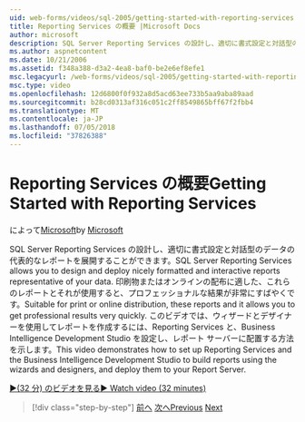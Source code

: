 ```yaml
---
uid: web-forms/videos/sql-2005/getting-started-with-reporting-services
title: Reporting Services の概要 |Microsoft Docs
author: microsoft
description: SQL Server Reporting Services の設計し、適切に書式設定と対話型のデータの代表的なレポートを展開することができます。 印刷用の適切または onl の.
ms.author: aspnetcontent
ms.date: 10/21/2006
ms.assetid: f348a388-d3a2-4ea8-baf0-be2e6ef8efe1
msc.legacyurl: /web-forms/videos/sql-2005/getting-started-with-reporting-services
msc.type: video
ms.openlocfilehash: 12d6800f0f932a8d5acd63ee733b5aa9aba89aad
ms.sourcegitcommit: b28cd0313af316c051c2ff8549865bff67f2fbb4
ms.translationtype: MT
ms.contentlocale: ja-JP
ms.lasthandoff: 07/05/2018
ms.locfileid: "37826388"
---
```

<a name="getting-started-with-reporting-services"></a><span data-ttu-id="fbd2e-104">Reporting Services の概要</span><span class="sxs-lookup"><span data-stu-id="fbd2e-104">Getting Started with Reporting Services</span></span>
====================
<span data-ttu-id="fbd2e-105">によって[Microsoft](https://github.com/microsoft)</span><span class="sxs-lookup"><span data-stu-id="fbd2e-105">by [Microsoft](https://github.com/microsoft)</span></span>

<span data-ttu-id="fbd2e-106">SQL Server Reporting Services の設計し、適切に書式設定と対話型のデータの代表的なレポートを展開することができます。</span><span class="sxs-lookup"><span data-stu-id="fbd2e-106">SQL Server Reporting Services allows you to design and deploy nicely formatted and interactive reports representative of your data.</span></span> <span data-ttu-id="fbd2e-107">印刷物またはオンラインの配布に適した、これらのレポートとそれが使用すると、プロフェッショナルな結果が非常にすばやくです。</span><span class="sxs-lookup"><span data-stu-id="fbd2e-107">Suitable for print or online distribution, these reports and it allows you to get professional results very quickly.</span></span> <span data-ttu-id="fbd2e-108">このビデオでは、ウィザードとデザイナーを使用してレポートを作成するには、Reporting Services と、Business Intelligence Development Studio を設定し、レポート サーバーに配置する方法を示します。</span><span class="sxs-lookup"><span data-stu-id="fbd2e-108">This video demonstrates how to set up Reporting Services and the Business Intelligence Development Studio to build reports using the wizards and designers, and deploy them to your Report Server.</span></span>

[<span data-ttu-id="fbd2e-109">&#9654;(32 分) のビデオを見る</span><span class="sxs-lookup"><span data-stu-id="fbd2e-109">&#9654; Watch video (32 minutes)</span></span>](https://channel9.msdn.com/Blogs/ASP-NET-Site-Videos/getting-started-with-reporting-services)

> [!div class="step-by-step"]
> <span data-ttu-id="fbd2e-110">[前へ](using-sql-server-management-studio.md)
> [次へ](building-and-customizing-reports-in-business-intelligence-development-studio.md)</span><span class="sxs-lookup"><span data-stu-id="fbd2e-110">[Previous](using-sql-server-management-studio.md)
[Next](building-and-customizing-reports-in-business-intelligence-development-studio.md)</span></span>
